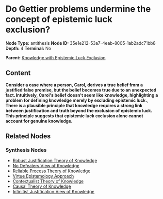 # Do Gettier problems undermine the concept of epistemic luck exclusion?

**Node Type:** antithesis
**Node ID:** 35e1e212-53a7-4eab-8005-1ab2adc71bb8
**Depth:** 4
**Terminal:** No

**Parent:** [Knowledge with Epistemic Luck Exclusion](knowledge-with-epistemic-luck-exclusion-synthesis-125a3d72-3d5d-47cd-8e3f-26317810734f.md)

## Content

**Consider a case where a person, Carol, derives a true belief from a justified false premise, but the belief becomes true due to an unexpected fact. Intuitively, Carol's belief doesn't seem like knowledge, highlighting a problem for defining knowledge merely by excluding epistemic luck.**, **There is a plausible principle that knowledge requires a strong link between justification and truth beyond the exclusion of epistemic luck. This principle suggests that epistemic luck exclusion alone cannot account for genuine knowledge.**

## Related Nodes

### Synthesis Nodes

- [Robust Justification Theory of Knowledge](robust-justification-theory-of-knowledge-synthesis-7834b129-3d58-497f-b972-4453b243636f.md)
- [No Defeaters View of Knowledge](no-defeaters-view-of-knowledge-synthesis-2cc30f8b-08dd-49cb-adff-52c83ff996b0.md)
- [Reliable Process Theory of Knowledge](reliable-process-theory-of-knowledge-synthesis-4c6712c7-7813-45d2-99dc-c1f956018d28.md)
- [Virtue Epistemology Approach](virtue-epistemology-approach-synthesis-b63e5a5c-dbf7-469b-a8d4-2752c7cf992e.md)
- [Contextualist Theory of Knowledge](contextualist-theory-of-knowledge-synthesis-06e0bec2-6cd8-4b8c-abc4-f67e75b7f61a.md)
- [Causal Theory of Knowledge](causal-theory-of-knowledge-synthesis-f2043216-37fa-4a2e-b132-b0bfc681c2a3.md)
- [Infinitist Justification View of Knowledge](infinitist-justification-view-of-knowledge-synthesis-1d650427-34ca-4653-98e1-dda1c0390414.md)
